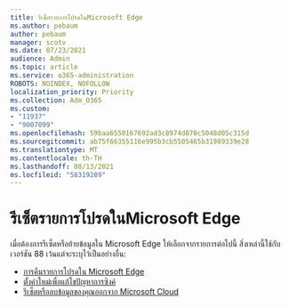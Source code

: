 ```yaml
---
title: รีเซ็ตรายการโปรดในMicrosoft Edge
ms.author: pebaum
author: pebaum
manager: scotv
ms.date: 07/23/2021
audience: Admin
ms.topic: article
ms.service: o365-administration
ROBOTS: NOINDEX, NOFOLLOW
localization_priority: Priority
ms.collection: Adm_O365
ms.custom:
- "11937"
- "9007099"
ms.openlocfilehash: 59baa6550167692ad3c8974d070c5048d05c315d
ms.sourcegitcommit: ab75f66355116e995b3cb5505465b31989339e28
ms.translationtype: MT
ms.contentlocale: th-TH
ms.lasthandoff: 08/13/2021
ms.locfileid: "58319289"
---
```

# <a name="reset-favorites-in-microsoft-edge"></a>รีเซ็ตรายการโปรดในMicrosoft Edge

เมื่อต้องการรีเซ็ตหรือย้ายข้อมูลใน Microsoft Edge ให้เลือกจากรายการต่อไปนี้ สิ่งเหล่านี้ใช้กับเวอร์ชัน 88 เว้นแต่จะระบุไว้เป็นอย่างอื่น: 

- [การคืนรายการโปรดใน Microsoft Edge](https://docs.microsoft.com/deployedge/edge-learnmore-reset-data-in-cloud#back-up-your-favorites)
- [ตั้งค่าใหม่เพื่อแก้ไขปัญหาการซิงค์](https://docs.microsoft.com/deployedge/edge-learnmore-reset-data-in-cloud#perform-a-reset-to-fix-a-synchronization-problem)
- [รีเซ็ตหรือลบข้อมูลของคุณออกจาก Microsoft Cloud](https://docs.microsoft.com/deployedge/edge-learnmore-reset-data-in-cloud#perform-a-reset-to-remove-your-data-from-microsofts-cloud)